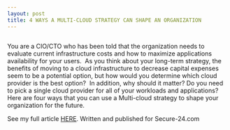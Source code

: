 ```yaml
---
layout: post
title: 4 WAYS A MULTI-CLOUD STRATEGY CAN SHAPE AN ORGANIZATION
---
```


<!-- wp:image {"align":"center","id":373,"sizeSlug":"large"} -->
<div class="wp-block-image"><figure class="aligncenter size-large"><img src="https://captainhyperscaler.files.wordpress.com/2020/02/image.jpeg?w=300" alt="" class="wp-image-373"/></figure></div>
<!-- /wp:image -->

<!-- wp:paragraph -->
<p>You are a CIO/CTO who has been told that the organization needs to evaluate current infrastructure costs and how to maximize applications availability for your users.&nbsp; As you think about your long-term strategy, the benefits of moving to a cloud infrastructure to decrease capital expenses seem to be a potential option, but how would you determine which cloud provider is the best option?&nbsp; In addition, why should it matter? Do you need to pick a single cloud provider for all of your workloads and applications?&nbsp; Here are four ways that you can use a Multi-cloud strategy to shape your organization for the future.</p>
<!-- /wp:paragraph -->

<!-- wp:paragraph -->
<p>See my full article <a rel="noreferrer noopener" aria-label="HERE (opens in a new tab)" href="https://www.secure-24.com/multi-cloud-strategy-shapes-organizations/" target="_blank">HERE</a>.  Written and published for Secure-24.com</p>
<!-- /wp:paragraph -->